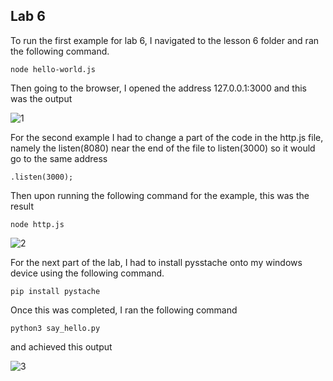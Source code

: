 ## Lab 6

To run the first example for lab 6, I navigated to the lesson 6 folder and ran the following command.
```
node hello-world.js
```

Then going to the browser, I opened the address 127.0.0.1:3000 and this was the output

![1]()

For the second example I had to change a part of the code in the http.js file, namely the listen(8080) near the end of the file to listen(3000) so it would go to the same address

```
.listen(3000);
```
Then upon running the following command for the example, this was the result

```
node http.js
```

![2]()

For the next part of the lab, I had to install pysstache onto my windows device using the following command.

```
pip install pystache
```

Once this was completed, I ran the following command

```
python3 say_hello.py
```

and achieved this output

![3]()
